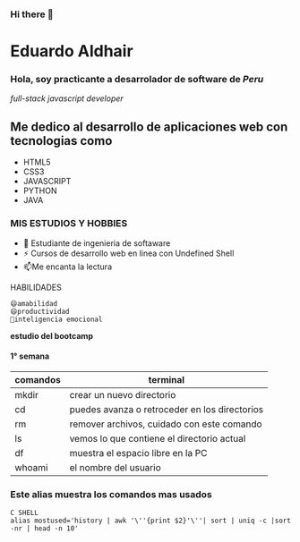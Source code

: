 ### Hi there 👋

<!--
**Kernar/kernar** is a ✨ _special_ ✨ repository because its `README.md` (this file) appears on your GitHub profile.

Here are some ideas to get you started:

- 🔭 I’m currently working on ...
- 🌱 I’m currently learning ...
- 👯 I’m looking to collaborate on ...
- 🤔 I’m looking for help with ...
- 💬 Ask me about ...
- 📫 How to reach me: ...
- 😄 Pronouns: ...
- ⚡ Fun fact: ...
-->

# Eduardo Aldhair

### Hola, soy practicante a desarrolador de software  de *Peru*
*full-stack javascript developer*
## Me dedico al desarrollo de aplicaciones web con tecnologias como
- HTML5
- CSS3
- JAVASCRIPT
- PYTHON
- JAVA
### MIS ESTUDIOS Y HOBBIES
- 🌱 Estudiante de ingenieria de softaware
- ⚡ Cursos de desarrollo web en linea con Undefined Shell
- 📫Me encanta la lectura 


HABILIDADES
```
😄amabilidad
😄productividad
👯inteligencia emocional
```

**estudio del bootcamp**
#### 1° semana
| comandos | terminal |
| ------------------| ----------------------|
|  mkdir | crear un nuevo directorio|     
| cd  | puedes avanza o retroceder en los directorios  |
| rm | remover archivos, cuidado con este comando  |
| ls | vemos lo que contiene el directorio actual  |
| df | muestra el espacio libre en la PC |
|  whoami | el nombre del usuario   |

### Este alias muestra los comandos mas usados
```
C SHELL
alias mostused='history | awk '\''{print $2}'\''| sort | uniq -c |sort -nr | head -n 10'
```
